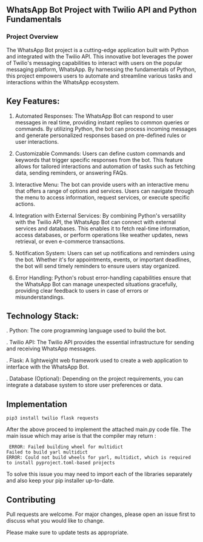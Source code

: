 ## WhatsApp Bot Project with Twilio API and Python Fundamentals
### Project Overview

The WhatsApp Bot project is a cutting-edge application built with Python and integrated with the Twilio API. This innovative bot leverages the power of Twilio's messaging capabilities to interact with users on the popular messaging platform, WhatsApp. By harnessing the fundamentals of Python, this project empowers users to automate and streamline various tasks and interactions within the WhatsApp ecosystem.

## Key Features:

1. Automated Responses:  The WhatsApp Bot can respond to user messages in real time, providing instant replies to common queries or commands. By utilizing Python, the bot can process incoming messages and generate personalized responses based on pre-defined rules or user interactions.

2. Customizable Commands: Users can define custom commands and keywords that trigger specific responses from the bot. This feature allows for tailored interactions and automation of tasks such as fetching data, sending reminders, or answering FAQs.

3. Interactive Menu: The bot can provide users with an interactive menu that offers a range of options and services. Users can navigate through the menu to access information, request services, or execute specific actions.

4. Integration with External Services: By combining Python's versatility with the Twilio API, the WhatsApp Bot can connect with external services and databases. This enables it to fetch real-time information, access databases, or perform operations like weather updates, news retrieval, or even e-commerce transactions.

5. Notification System: Users can set up notifications and reminders using the bot. Whether it's for appointments, events, or important deadlines, the bot will send timely reminders to ensure users stay organized.

6. Error Handling: Python's robust error-handling capabilities ensure that the WhatsApp Bot can manage unexpected situations gracefully, providing clear feedback to users in case of errors or misunderstandings. 



## Technology Stack:
. Python: The core programming language used to build the bot.

. Twilio API: The Twilio API provides the essential infrastructure for sending and receiving WhatsApp messages.

. Flask: A lightweight web framework used to create a web application to interface with the WhatsApp Bot.

. Database (Optional): Depending on the project requirements, you can integrate a database system to store user preferences or 
   data.

## Implementation 
    
    pip3 install twilio flask requests
   
After the above proceed to implement the attached main.py code file. The main issue which may arise is that the compiler may return :

    
     ERROR: Failed building wheel for multidict
    Failed to build yarl multidict
    ERROR: Could not build wheels for yarl, multidict, which is required to install pyproject.toml-based projects
    
To solve this issue you may need to import each of the libraries separately and also keep your pip installer up-to-date. 

## Contributing

Pull requests are welcome. For major changes, please open an issue first
to discuss what you would like to change.

Please make sure to update tests as appropriate.
